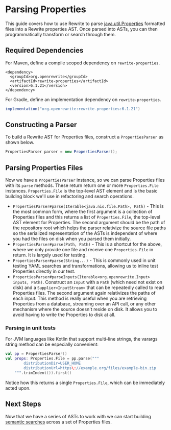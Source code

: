 # Parsing Properties

This guide covers how to use Rewrite to parse [java.util.Properties](https://docs.oracle.com/javase/8/docs/api/java/util/Properties.html) formatted files into a Rewrite properties AST. Once parsed into ASTs, you can then programmatically transform or search through them.

## Required Dependencies

For Maven, define a compile scoped dependency on `rewrite-properties`.

```markup
<dependency>
  <groupId>org.openrewrite</groupId>
  <artifactId>rewrite-properties</artifactId>
  <version>6.1.21</version>
</dependency>
```

For Gradle, define an implementation dependency on `rewrite-properties`.

```groovy
implementation("org.openrewrite:rewrite-properties:6.1.21")
```

## Constructing a Parser

To build a Rewrite AST for Properties files, construct a `PropertiesParser` as shown below.

```java
PropertiesParser parser = new PropertiesParser();
```

## Parsing Properties Files

Now we have a `PropertiesParser` instance, so we can parse Properties files with its `parse` methods. These return return one or more `Properties.File` instances. `Properties.File` is the top-level AST element and is the basic building block we'll use in refactoring and search operations.

* `PropertiesParser#parse(Iterable<java.nio.file.Path>, Path)` - This is the most common form, where the first argument is a collection of Properties files and this returns a list of `Properties.File`, the top-level AST element for Properties. The second argument should be the path of the repository root which helps the parser relativize the source file paths so the serialized representation of the ASTs is independent of where you had the files on disk when you parsed them initially.
* `PropertiesParser#parse(Path, Path)` - This is a shortcut for the above, where we only provide one file and receive one `Properties.File` in return. It is largely used for testing.
* `PropertiesParser#parse(String...)` - This is commonly used in unit testing YAML searches and transformations, allowing us to inline test Properties directly in our test.
* `PropertiesParser#parseInputs(Iterable<org.openrewrite.Input> inputs, Path)`. Construct an `Input` with a `Path` \(which need not exist on disk\) and a `Supplier<InputStream>` that can be repeatedly called to read Properties files. The second argument again relativizes the paths of each input. This method is really useful when you are retrieving Properties from a database, streaming over an API call, or any other mechanism where the source doesn't reside on disk. It allows you to avoid having to write the Properties to disk at all.

### Parsing in unit tests

For JVM languages like Kotlin that support multi-line strings, the varargs string method can be especially convenient:

```kotlin
val pp = PropertiesParser()
val props: Properties.File = pp.parse("""
        distributionDir=USER_HOME
        distributionUrl=https\://example.org/files/example-bin.zip
    """.trimIndent()).first()
```

Notice how this returns a single `Properties.File`, which can be immediately acted upon.

## Next Steps

Now that we have a series of ASTs to work with we can start building [semantic searches](semantic-search-for-properties/) across a set of Properties files.

